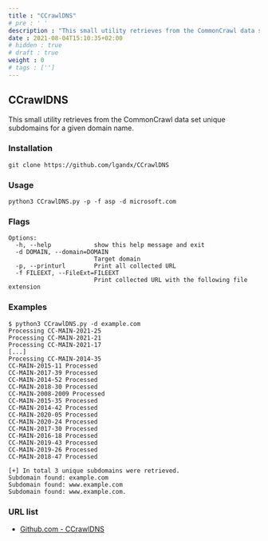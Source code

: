 ```yaml
---
title : "CCrawlDNS"
# pre : ' '
description : "This small utility retrieves from the CommonCrawl data set unique subdomains for a given domain name."
date : 2021-08-04T15:10:35+02:00
# hidden : true
# draft : true
weight : 0
# tags : ['']
---
```


## CCrawlDNS

This small utility retrieves from the CommonCrawl data set unique subdomains for a given domain name.

### Installation

```plain
git clone https://github.com/lgandx/CCrawlDNS
```

### Usage

```plain
python3 CCrawlDNS.py -p -f asp -d microsoft.com
```

### Flags

```plain
Options:
  -h, --help            show this help message and exit
  -d DOMAIN, --domain=DOMAIN
                        Target domain
  -p, --printurl        Print all collected URL
  -f FILEEXT, --FileExt=FILEEXT
                        Print collected URL with the following file extension
```

### Examples

```plain
$ python3 CCrawlDNS.py -d example.com
Processing CC-MAIN-2021-25
Processing CC-MAIN-2021-21
Processing CC-MAIN-2021-17
[...]
Processing CC-MAIN-2014-35
CC-MAIN-2015-11 Processed
CC-MAIN-2017-39 Processed
CC-MAIN-2014-52 Processed
CC-MAIN-2018-30 Processed
CC-MAIN-2008-2009 Processed
CC-MAIN-2015-35 Processed
CC-MAIN-2014-42 Processed
CC-MAIN-2020-05 Processed
CC-MAIN-2020-24 Processed
CC-MAIN-2017-30 Processed
CC-MAIN-2016-18 Processed
CC-MAIN-2019-43 Processed
CC-MAIN-2019-26 Processed
CC-MAIN-2018-47 Processed

[+] In total 3 unique subdomains were retrieved.
Subdomain found: example.com
Subdomain found: www.example.com
Subdomain found: www.example.com.
```

### URL list

* [Github.com - CCrawlDNS](https://github.com/lgandx/CCrawlDNS)
